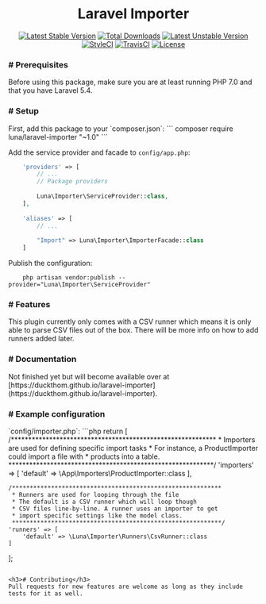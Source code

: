 <h1 align="center">Laravel Importer</h1>

<p align="center">
<a href="https://packagist.org/packages/luna/laravel-importer"><img src="https://poser.pugx.org/luna/laravel-importer/v/stable" alt="Latest Stable Version"></a>
<a href="https://packagist.org/packages/luna/laravel-importer"><img src="https://poser.pugx.org/luna/laravel-importer/downloads" alt="Total Downloads"></a>
<a href="https://packagist.org/packages/luna/laravel-importer"><img src="https://poser.pugx.org/luna/laravel-importer/v/unstable" alt="Latest Unstable Version"></a>
<a href="https://styleci.io/repos/82349568"><img src="https://styleci.io/repos/82349568/shield?branch=master" alt="StyleCI"></a>
<a href="https://travis-ci.org/DuckThom/laravel-importer"><img src="https://travis-ci.org/DuckThom/laravel-importer.svg?branch=master" alt="TravisCI"></a>
<a href="https://packagist.org/packages/luna/laravel-importer"><img src="https://poser.pugx.org/luna/laravel-importer/license" alt="License"></a>
</p>

<h3># Prerequisites</h3>
Before using this package, make sure you are at least running PHP 7.0 and that you have Laravel 5.4.

<h3># Setup</h3>
First, add this package to your `composer.json`:
```
    composer require luna/laravel-importer "~1.0"
```

Add the service provider and facade to `config/app.php`:
```php
    'providers' => [
        // ...
        // Package providers
        
        Luna\Importer\ServiceProvider::class,
    ],
     
    'aliases' => [
        // ...
        
        "Import" => Luna\Importer\ImporterFacade::class
    ]
```

Publish the configuration:
```
    php artisan vendor:publish --provider="Luna\Importer\ServiceProvider"
```

<h3># Features</h3>
This plugin currently only comes with a CSV runner which means it is only able to parse CSV files out of the box. There will be more info on how to add runners added later.

<h3># Documentation</h3>
Not finished yet but will become available over at [https://duckthom.github.io/laravel-importer](https://duckthom.github.io/laravel-importer).

<h3># Example configuration</h3>
`config/importer.php`:
```php
return [
    /***********************************************************
     * Importers are used for defining specific import tasks
     * For instance, a ProductImporter could import a file with
     * products into a table.
     ***********************************************************/
    'importers' => [
        'default' => \App\Importers\ProductImporter::class
    ],

    /***********************************************************
     * Runners are used for looping through the file
     * The default is a CSV runner which will loop though
     * CSV files line-by-line. A runner uses an importer to get
     * import specific settings like the model class.
     ***********************************************************/
    'runners' => [
        'default' => \Luna\Importer\Runners\CsvRunner::class
    ]
];
```

<h3># Contributing</h3>
Pull requests for new features are welcome as long as they include tests for it as well.

